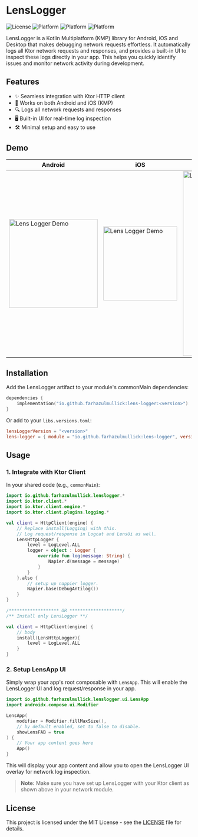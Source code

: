 # LensLogger
![License](https://img.shields.io/badge/License-MIT-green)
![Platform](https://img.shields.io/badge/Android-supported-brightgreen?logo=android)
![Platform](https://img.shields.io/badge/iOS-supported-lightgrey?logo=apple)
![Platform](https://img.shields.io/badge/Desktop-supported-blue?logo=windows)

LensLogger is a Kotlin Multiplatform (KMP) library for Android, iOS and Desktop that makes debugging network 
requests effortless. It automatically logs all Ktor network requests and responses, and provides a built-in UI to inspect these logs directly in your app. 
This helps you quickly identify issues and monitor network activity during development.

## Features
- ✨ Seamless integration with Ktor HTTP client
- 📱 Works on both Android and iOS (KMP)
- 🔍 Logs all network requests and responses
- 🖥️ Built-in UI for real-time log inspection
- 🛠️ Minimal setup and easy to use

## Demo

| Android                                                                       | iOS                                                                       | Desktop (Windows)                                                            |
|-------------------------------------------------------------------------------|---------------------------------------------------------------------------|------------------------------------------------------------------------------|
| <img src="assets/android_logger_demo.gif" width="240" alt="Lens Logger Demo"> | <img src="assets/ios_logger_demo.gif" width="200" alt="Lens Logger Demo"> |<img src="assets/desktop_logger_demo.gif" width="500" alt="Lens Logger Demo"> 


## Installation

Add the LensLogger artifact to your module's commonMain dependencies:

```kotlin
dependencies {
    implementation("io.github.farhazulmullick:lens-logger:<version>")
}
```
Or add to your `libs.versions.toml`:
```toml
lensLoggerVersion = "<version>"
lens-logger = { module = "io.github.farhazulmullick:lens-logger", version.ref = "lensLoggerVersion" }
```

## Usage

### 1. Integrate with Ktor Client

In your shared code (e.g., `commonMain`):

```kotlin
import io.github.farhazulmullick.lenslogger.*
import io.ktor.client.*
import io.ktor.client.engine.*
import io.ktor.client.plugins.logging.*

val client = HttpClient(engine) {
    // Replace install(Logging) with this.
    // Log request/response in Logcat and LensUi as well.
    LensHttpLogger {
        level = LogLevel.ALL
        logger = object : Logger {
            override fun log(message: String) {
                Napier.d(message = message)
            }
        }
    }.also { 
        // setup up nappier logger.
        Napier.base(DebugAntilog()) 
    }
}

/******************* OR ********************/
/** Install only LensLogger **/

val client = HttpClient(engine) {
    // body 
    install(LensHttpLogger){
        level = LogLevel.ALL
    }
}

```

### 2. Setup LensApp UI

Simply wrap your app's root composable with `LensApp`. This will enable the LensLogger UI and log request/response in your app.


```kotlin
import io.github.farhazulmullick.lenslogger.ui.LensApp
import androidx.compose.ui.Modifier

LensApp(
    modifier = Modifier.fillMaxSize(), 
    // by default enabled, set to false to disable.
    showLensFAB = true
) {
    // Your app content goes here
    App()
}
```

This will display your app content and allow you to open the LensLogger UI overlay for network log inspection.

> **Note:** Make sure you have set up LensLogger with your Ktor client as shown above in your network module.

## License

This project is licensed under the MIT License - see the [LICENSE](./LICENSE) file for details.
